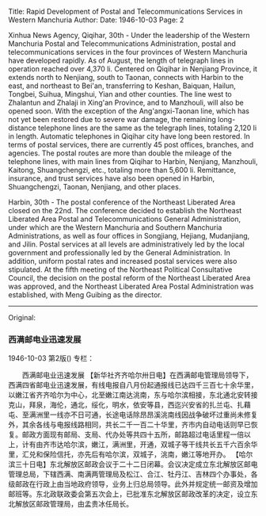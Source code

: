 Title: Rapid Development of Postal and Telecommunications Services in Western Manchuria
Author:
Date: 1946-10-03
Page: 2

Xinhua News Agency, Qiqihar, 30th - Under the leadership of the Western Manchuria Postal and Telecommunications Administration, postal and telecommunications services in the four provinces of Western Manchuria have developed rapidly. As of August, the length of telegraph lines in operation reached over 4,370 li. Centered on Qiqihar in Nenjiang Province, it extends north to Nenjiang, south to Taonan, connects with Harbin to the east, and northeast to Bei'an, transferring to Keshan, Baiquan, Hailun, Tongbei, Suihua, Mingshui, Yian and other counties. The line west to Zhalantun and Zhalaji in Xing'an Province, and to Manzhouli, will also be opened soon. With the exception of the Ang'angxi-Taonan line, which has not yet been restored due to severe war damage, the remaining long-distance telephone lines are the same as the telegraph lines, totaling 2,120 li in length. Automatic telephones in Qiqihar city have long been restored. In terms of postal services, there are currently 45 post offices, branches, and agencies. The postal routes are more than double the mileage of the telephone lines, with main lines from Qiqihar to Harbin, Nenjiang, Manzhouli, Kaitong, Shuangchengzi, etc., totaling more than 5,600 li. Remittance, insurance, and trust services have also been opened in Harbin, Shuangchengzi, Taonan, Nenjiang, and other places.

Harbin, 30th - The postal conference of the Northeast Liberated Area closed on the 22nd. The conference decided to establish the Northeast Liberated Area Postal and Telecommunications General Administration, under which are the Western Manchuria and Southern Manchuria Administrations, as well as four offices in Songjiang, Hejiang, Mudanjiang, and Jilin. Postal services at all levels are administratively led by the local government and professionally led by the General Administration. In addition, uniform postal rates and increased postal services were also stipulated. At the fifth meeting of the Northeast Political Consultative Council, the decision on the postal reform of the Northeast Liberated Area was approved, and the Northeast Liberated Area Postal Administration was established, with Meng Guibing as the director.



<hr /> 

Original: 


### 西满邮电业迅速发展

1946-10-03
第2版()
专栏：

　　西满邮电业迅速发展
    【新华社齐齐哈尔卅日电】在西满邮电管理局领导下，西满四省邮电业迅速发展，有线电报自八月份起通报线已达四千三百七十余华里，以嫩江省齐齐哈尔为中心，北至嫩江南达洮南，东与哈尔滨相接，东北通北安转接克山，拜泉，海伦，通北，绥化，明水，依安等县，西迄兴安省的扎兰屯、扎藉屯、至满洲里一线亦不日可通，长途电话除昂昂溪洮南线因战争破坏过重尚未修复外，其余各线与电报线路相同，共长二千一百二十华里，齐市内自动电话则早已恢复。邮政方面现有邮局、支局、代办处等共四十五所，邮路超过电话里程一倍以上，计有由齐市达哈尔滨，嫩江，满洲里，开通，双城子等干线共长五千六百余华里，汇兑和保险信托，亦先后有哈尔滨，双城子，洮南，嫩江等地开办。
    【哈尔滨三十日电】东北解放区邮政会议于二十二日闭幕。会议决定成立东北解放区邮电管理总局，下辖西满、南满两管理局及松江、合江、牡丹江、吉林四个办事处，各级邮政在行政上由当地政府领导，业务上归总局领导。此外并规定统一邮资及增加邮班等。东北政联政委会第五次会上，已批准东北解放区邮政改革的决定，设立东北解放区邮政管理局，由孟贵冰任局长。
